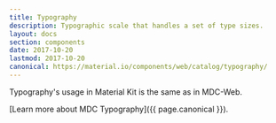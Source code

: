 ```yaml
---
title: Typography
description: Typographic scale that handles a set of type sizes.
layout: docs
section: components
date: 2017-10-20
lastmod: 2017-10-20
canonical: https://material.io/components/web/catalog/typography/
---
```


Typography's usage in Material Kit is the same as in MDC-Web.

[Learn more about MDC Typography]({{ page.canonical }}).
